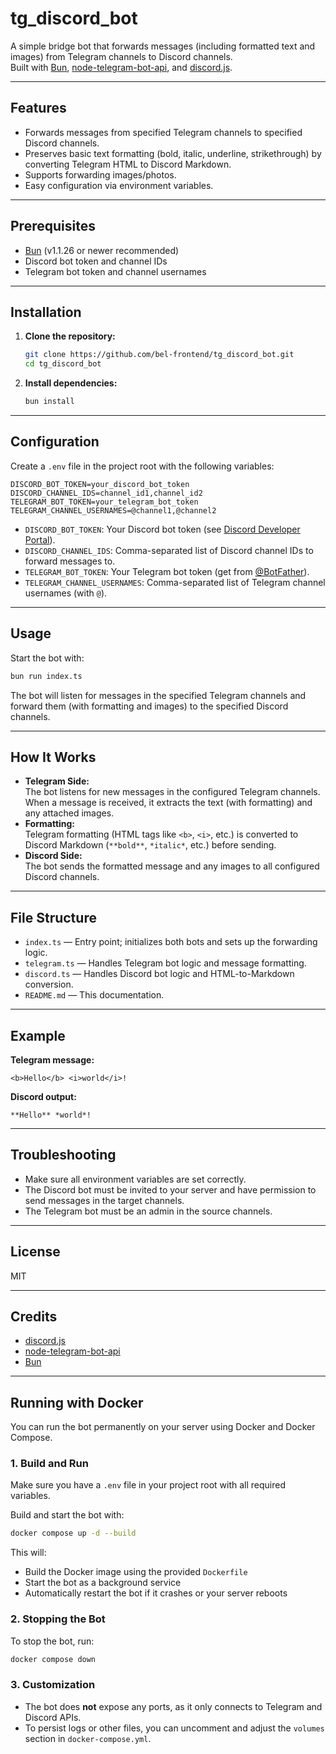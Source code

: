 # tg_discord_bot

A simple bridge bot that forwards messages (including formatted text and images) from Telegram channels to Discord channels.  
Built with [Bun](https://bun.sh), [node-telegram-bot-api](https://github.com/yagop/node-telegram-bot-api), and [discord.js](https://discord.js.org/).

---

## Features

- Forwards messages from specified Telegram channels to specified Discord channels.
- Preserves basic text formatting (bold, italic, underline, strikethrough) by converting Telegram HTML to Discord Markdown.
- Supports forwarding images/photos.
- Easy configuration via environment variables.

---

## Prerequisites

- [Bun](https://bun.sh/) (v1.1.26 or newer recommended)
- Discord bot token and channel IDs
- Telegram bot token and channel usernames

---

## Installation

1. **Clone the repository:**

   ```bash
   git clone https://github.com/bel-frontend/tg_discord_bot.git
   cd tg_discord_bot
   ```

2. **Install dependencies:**
   ```bash
   bun install
   ```

---

## Configuration

Create a `.env` file in the project root with the following variables:

```env
DISCORD_BOT_TOKEN=your_discord_bot_token
DISCORD_CHANNEL_IDS=channel_id1,channel_id2
TELEGRAM_BOT_TOKEN=your_telegram_bot_token
TELEGRAM_CHANNEL_USERNAMES=@channel1,@channel2
```

- `DISCORD_BOT_TOKEN`: Your Discord bot token (see [Discord Developer Portal](https://discord.com/developers/applications)).
- `DISCORD_CHANNEL_IDS`: Comma-separated list of Discord channel IDs to forward messages to.
- `TELEGRAM_BOT_TOKEN`: Your Telegram bot token (get from [@BotFather](https://t.me/BotFather)).
- `TELEGRAM_CHANNEL_USERNAMES`: Comma-separated list of Telegram channel usernames (with `@`).

---

## Usage

Start the bot with:

```bash
bun run index.ts
```

The bot will listen for messages in the specified Telegram channels and forward them (with formatting and images) to the specified Discord channels.

---

## How It Works

- **Telegram Side:**  
  The bot listens for new messages in the configured Telegram channels. When a message is received, it extracts the text (with formatting) and any attached images.
- **Formatting:**  
  Telegram formatting (HTML tags like `<b>`, `<i>`, etc.) is converted to Discord Markdown (`**bold**`, `*italic*`, etc.) before sending.
- **Discord Side:**  
  The bot sends the formatted message and any images to all configured Discord channels.

---

## File Structure

- `index.ts` — Entry point; initializes both bots and sets up the forwarding logic.
- `telegram.ts` — Handles Telegram bot logic and message formatting.
- `discord.ts` — Handles Discord bot logic and HTML-to-Markdown conversion.
- `README.md` — This documentation.

---

## Example

**Telegram message:**

```
<b>Hello</b> <i>world</i>!
```

**Discord output:**

```
**Hello** *world*!
```

---

## Troubleshooting

- Make sure all environment variables are set correctly.
- The Discord bot must be invited to your server and have permission to send messages in the target channels.
- The Telegram bot must be an admin in the source channels.

---

## License

MIT

---

## Credits

- [discord.js](https://discord.js.org/)
- [node-telegram-bot-api](https://github.com/yagop/node-telegram-bot-api)
- [Bun](https://bun.sh)

---

## Running with Docker

You can run the bot permanently on your server using Docker and Docker Compose.

### 1. Build and Run

Make sure you have a `.env` file in your project root with all required variables.

Build and start the bot with:

```bash
docker compose up -d --build
```

This will:

- Build the Docker image using the provided `Dockerfile`
- Start the bot as a background service
- Automatically restart the bot if it crashes or your server reboots

### 2. Stopping the Bot

To stop the bot, run:

```bash
docker compose down
```

### 3. Customization

- The bot does **not** expose any ports, as it only connects to Telegram and Discord APIs.
- To persist logs or other files, you can uncomment and adjust the `volumes` section in `docker-compose.yml`.
